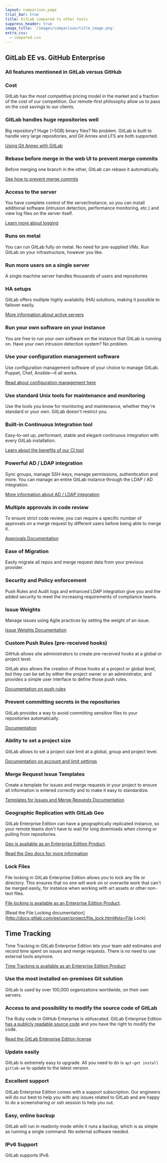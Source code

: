 ```yaml
---
layout: comparison_page
trial_bar: true
title: GitLab compared to other tools
suppress_header: true
image_title: '/images/comparison/title_image.png'
extra_css:
  - compared.css
---
```


## GitLab EE vs. GitHub Enterprise

### All features mentioned in GitLab versus GitHub

### Cost
GitLab has the most competitive pricing model in the market and a fraction of the cost of our competition. Our remote-first philosophy allow us to pass on the cost savings to our clients.

### GitLab handles huge repositories well
Big repository? Huge (>5GB) binary files? No problem. GitLab is built to handle very large repositories, and Git Annex and LFS are both supported.

[Using Git Annex with GitLab](https://about.gitlab.com/2015/02/17/gitlab-annex-solves-the-problem-of-versioning-large-binaries-with-git/)

### Rebase before merge in the web UI to prevent merge commits
Before merging one branch in the other, GitLab can rebase it automatically.

[See how to prevent merge commits](https://about.gitlab.com/2014/12/22/gitlab-7-6-and-ci-5-3-released/)

### Access to the server
You have complete control of the server/instance, so you can install additional software (intrusion detection, performance monitoring, etc.) and view log files on the server itself.

[Learn more about logging](http://doc.gitlab.com/ce/logs/logs.html)

### Runs on metal
You can run GitLab fully on metal. No need for pre-supplied VMs. Run GitLab on your infrastructure, however you like.

### Run more users on a single server
A single machine server handles thousands of users and repositories

### HA setups
GitLab offers multiple highly availabiliy (HA) solutions, making it possible to failover easily.

[More information about active servers](https://about.gitlab.com/high-availability/)

### Run your own software on your instance
You are free to run your own software on the instance that GitLab is running on. Have your own intrusion detection system? No problem.

### Use your configuration management software
Use configuration management software of your choice to manage GitLab. Puppet, Chef, Ansible—it all works.

[Read about configuration management here](https://about.gitlab.com/installation/)

### Use standard Unix tools for maintenance and monitoring
Use the tools you know for monitoring and maintenance, whether they're standard or your own. GitLab doesn't restrict you.

### Built-in Continuous Integration tool
Easy-to-set up, performant, stable and elegant continuous integration with every GitLab installation.

[Learn about the benefits of our CI tool](http://doc.gitlab.com/ci/)

### Powerful AD / LDAP integration
Sync groups, manage SSH-keys, manage permissions, authentication and more. You can manage an entire GitLab instance through the LDAP / AD integration.

[More information about AD / LDAP integration](http://doc.gitlab.com/ee/integration/ldap.html)

### Multiple approvals in code review
To ensure strict code review, you can require a specific number of approvals on a merge request by different users before being able to merge it.

[Approvals Documentation](http://doc.gitlab.com/ee/workflow/merge_request_approvals.html)

### Ease of Migration
Easily migrate all repos and merge request data from your previous provider.

### Security and Policy enforcement
Push Rules and Audit logs and enhanced LDAP integration give you and the added security to meet the increasing requirements of compliance teams.

### Issue Weights
Manage issues using Agile practices by setting the weight of an issue.

[Issue Weights Documentation](http://doc.gitlab.com/ee/workflow/issue_weight.html)

### Custom Push Rules (pre-received hooks)

GitHub allows site administrators to create pre-received hooks at a global or
project level.

GitLab also allows the creation of those hooks at a project or global level, but
they can be set by either the project owner or an administrator, and provides a
simple user interface to define those push rules.

[Documentation on push rules](https://docs.gitlab.com/ee/push_rules/push_rules.html#prevent-pushing-secrets-to-the-repository)

### Prevent committing secrets in the repositories
GitLab provides a way to avoid committing sensitive files to your repositories automatically.

[Documentation](https://docs.gitlab.com/ee/push_rules/push_rules.html#prevent-pushing-secrets-to-the-repository)

### Ability to set a project size

GitLab allows to set a project size limit at a global, group and project level.

[Documentation on account and limit settings](https://docs.gitlab.com/ee/user/admin_area/settings/account_and_limit_settings.html)

### Merge Request Issue Templates
Create a template for issues and merge requests in your project to ensure all information is entered correctly and to make it easy to standardize.

[Templates for Issues and Merge Requests Documentation](http://doc.gitlab.com/ee/customization/issue_and_merge_request_template.html)

### Geographic Replication with GitLab Geo
GitLab Enterprise Edition can have a geographically replicated instance,
so your remote teams don't have to wait for long downloads when cloning or
pulling from repositories.

[Geo is available as an Enterprise Edition Product](https://about.gitlab.com/pricing/).

[Read the Geo docs for more information](http://docs.gitlab.com/ee/gitlab-geo/README.html)

### Lock Files
File locking in GitLab Enterprise Edition allows you to lock any file or
directory. This ensures that no one will work on or overwrite work that
can't be merged easily, for instance when working with art assets or
other non-text files.

[File locking is available as an Enterprise Edition Product](https://about.gitlab.com/pricing/).

[Read the File Locking documentation](http://docs.gitlab.com/ee/user/project/file_lock.html#sts=File Lock)

## Time Tracking
Time Tracking in GitLab Enterprise Edition lets your team add estimates and record
time spent on issues and merge requests. There is no need to use external tools
anymore.

[Time Tracking is available as an Enterprise Edition Product](https://about.gitlab.com/features/time-tracking/)

### Use the most installed on-premises Git solution
GitLab is used by over 100,000 organizations worldwide, on their own servers.

### Access to and possibility to modify the source code of GitLab

The Ruby code in GitHub Enterprise is obfuscated.
GitLab Enterprise Edition [has a publicly readable source code][ee-source] and
you have the right to modify the code.

[Read the GitLab Enterprise Edition license](https://gitlab.com/gitlab-org/gitlab-ee/blob/master/LICENSE)

[ee-source]: https://gitlab.com/gitlab-org/gitlab-ee

### Update easily
GitLab is extremely easy to upgrade. All you need to do is `apt-get install gitlab-ee` to update to the latest version.

### Excellent support
GitLab Enterprise Edition comes with a support subscription.
Our engineers will do our best to help you with any issues related to
GitLab and are happy to do a screensharing or ssh session to help you out.

### Easy, online backup
GitLab will run in readonly mode while it runs a backup, which is
as simple as running a single command. No external software needed.

### IPv6 Support
GitLab supports IPv6.
